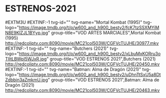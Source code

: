 # ESTRENOS-2021
#EXTM3U
#EXTINF:-1 tvg-id="" tvg-name="Mortal Kombat (1995)" tvg-logo="https://image.tmdb.org/t/p/w600_and_h900_bestv2/fcK7tzSSXMYiMN8E9KlZJL1BYyp.jpg" group-title="VOD ARTES MARCIALES",Mortal Kombat (1995)
http://redcoliptv.com:8090/movie/MC21col503W/CGFVcTUJHE/30977.mkv
#EXTINF:-1 tvg-id="" tvg-name="Butchers (2021)" tvg-logo="https://image.tmdb.org/t/p/w600_and_h900_bestv2/xLbuMxKORru3oTlItLBWpI5WJxR.jpg" group-title="VOD ESTRENOS 2021",Butchers (2021)
http://redcoliptv.com:8090/movie/MC21col503W/CGFVcTUJHE/20450.mkv
#EXTINF:-1 tvg-id="" tvg-name="Batman: Alma de Dragón (2021)" tvg-logo="https://image.tmdb.org/t/p/w600_and_h900_bestv2/uDhnTtSxU5a8DtZdbbin3aZmkmU.jpg" group-title="VOD ESTRENOS 2021",Batman: Alma de Dragón (2021)
http://redcoliptv.com:8090/movie/MC21col503W/CGFVcTUJHE/20463.mkv
